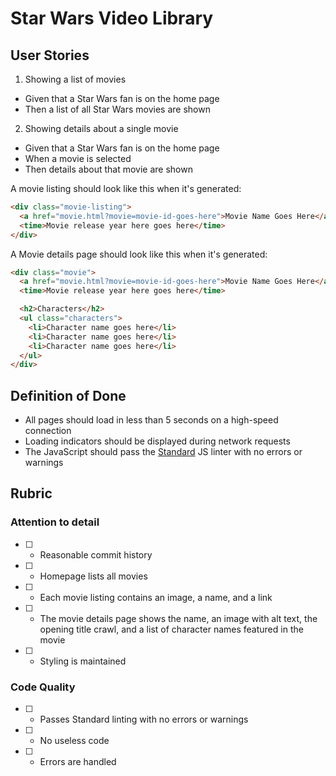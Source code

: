 # Star Wars Video Library

## User Stories

1. Showing a list of movies
  * Given that a Star Wars fan is on the home page
  * Then a list of all Star Wars movies are shown
2. Showing details about a single movie
  * Given that a Star Wars fan is on the home page
  * When a movie is selected
  * Then details about that movie are shown

A movie listing should look like this when it's generated:

```html
<div class="movie-listing">
  <a href="movie.html?movie=movie-id-goes-here">Movie Name Goes Here</a>
  <time>Movie release year here goes here</time>
</div>
```

A Movie details page should look like this when it's generated:

```html
<div class="movie">
  <a href="movie.html?movie=movie-id-goes-here">Movie Name Goes Here</a>
  <time>Movie release year here goes here</time>

  <h2>Characters</h2>
  <ul class="characters">
    <li>Character name goes here</li>
    <li>Character name goes here</li>
    <li>Character name goes here</li>
  </ul>
</div>
```

## Definition of Done

* All pages should load in less than 5 seconds on a high-speed connection
* Loading indicators should be displayed during network requests
* The JavaScript should pass the [Standard](https://standardjs.com/) JS linter with no errors or warnings

## Rubric

### Attention to detail

* [ ] - Reasonable commit history
* [ ] - Homepage lists all movies
* [ ] - Each movie listing contains an image, a name, and a link
* [ ] - The movie details page shows the name, an image with alt text, the opening title crawl, and a list of character names featured in the movie
* [ ] - Styling is maintained

### Code Quality

* [ ] - Passes Standard linting with no errors or warnings
* [ ] - No useless code
* [ ] - Errors are handled
